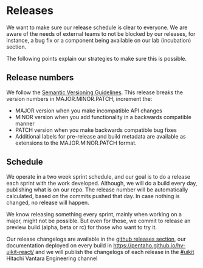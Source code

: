 # Releases

We want to make sure our release schedule is clear to everyone. We are aware of the needs of external teams to not be blocked by our releases, for instance, a bug fix or a component being available on our lab (incubation) section. 

The following points explain our strategies to make sure this is possible. 

## Release numbers
We follow the [Semantic Versioning Guidelines](https://semver.org/). This release breaks the version numbers in MAJOR.MINOR.PATCH, increment the:
 - MAJOR version when you make incompatible API changes
 - MINOR version when you add functionality in a backwards compatible manner
 - PATCH version when you make backwards compatible bug fixes
 - Additional labels for pre-release and build metadata are available as extensions to the MAJOR.MINOR.PATCH format.  

## Schedule
We operate in a two week sprint schedule, and our goal is to do a release each sprint with the work developed. Although, we will do a build every day, publishing what is on our repo. 
The release number will be automatically calculated, based on the commits pushed that day. In case nothing is changed, no release will happen. 

We know releasing something every sprint, mainly when working on a major, might not be possible. But even for those, we commit to release an preview build (alpha, beta or rc) for those who want to try it. 

Our release changelogs are available in the [github releases section](https://github.com/pentaho/hv-uikit-react/releases), our documentation deployed on every build in https://pentaho.github.io/hv-uikit-react/ and we will publish the changelogs of each release in the [#uikit](https://hitachivantara-eng.slack.com/messages/CFY74GK6G) Hitachi Vantara Engineering channel